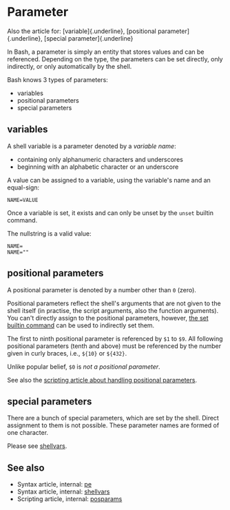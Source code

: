 # Parameter

Also the article for: [variable]{.underline}, [positional
parameter]{.underline}, [special parameter]{.underline}

In Bash, a parameter is simply an entity that stores values and can be
referenced. Depending on the type, the parameters can be set directly,
only indirectly, or only automatically by the shell.

Bash knows 3 types of parameters:

-   variables
-   positional parameters
-   special parameters

## variables

A shell variable is a parameter denoted by a *variable name*:

-   containing only alphanumeric characters and underscores
-   beginning with an alphabetic character or an underscore

A value can be assigned to a variable, using the variable\'s name and an
equal-sign:

    NAME=VALUE

Once a variable is set, it exists and can only be unset by the `unset`
builtin command.

The nullstring is a valid value:

    NAME=
    NAME=""

## positional parameters

A positional parameter is denoted by a number other than `0` (zero).

Positional parameters reflect the shell\'s arguments that are not given
to the shell itself (in practise, the script arguments, also the
function arguments). You can\'t directly assign to the positional
parameters, however, [the set builtin command](../commands/builtin/set.md)
can be used to indirectly set them.

The first to ninth positional parameter is referenced by `$1` to `$9`.
All following positional parameters (tenth and above) must be referenced
by the number given in curly braces, i.e., `${10}` or `${432}`.

Unlike popular belief, `$0` is *not a positional parameter*.

See also the [scripting article about handling positional
parameters](../scripting/posparams.md).

## special parameters

There are a bunch of special parameters, which are set by the shell.
Direct assignment to them is not possible. These parameter names are
formed of one character.

Please see [shellvars](../syntax/shellvars.md).

## See also

-   Syntax article, internal: [pe](../syntax/pe.md)
-   Syntax article, internal: [shellvars](../syntax/shellvars.md)
-   Scripting article, internal: [posparams](../scripting/posparams.md)
